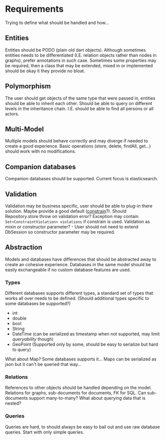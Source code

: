 # Requirements
Trying to define what should be handled and how...

## Entities
Entities should be PODO (plain old dart objects). Although sometimes entities needs to be
differentiated (I.E. relation objects rather than nodes in graphs), prefer annotations in such case.
Sometimes some properties may be required, then a class that may be extended, mixed in or
implemented should be okay it they provide no bloat.

## Polymorphism
The user should get objects of the same type that were passed in, entities should be able to inherit
each other. Should be able to query on different levels in the inheritance chain. I.E. should be
able to find all persons or all actors.

## Multi-Model
Multiple models should behave correctly and may diverge if needed to create a good experience. Basic
operations (store, delete, findAll, get...) should work with no modifications.

## Companion databases
Companion databases should be supported. Current focus is elasticsearch.

## Validation
Validation may be business specific, user should be able to plug-in there solution. Maybe provide
a good default ([constrain](https://pub.dartlang.org/packages/constrain)?).
Should Repository.store throw on validation error? Exception may contain
`Set<ConstraintViolation> violations` if constrain is used.
Validation as mixin or constructor parameter? - User should not need to extend DbSession so
constructor parameter may be required.

## Abstraction
Models and databases have differences that should be abstracted away to create an cohesive experience.
Databases in the same model should be easily exchangeable if no custom database features are used.
 
### Types
Different databases supports different types, a standard set of types that works all over needs to
be defined. (Should additional types specific to some databases be supported?)
- int
- double
- bool
- String
- DateTime (can be serialized as timestamp when not supported, may limit _queryability_ though)
- GeoPoint (Supported only by some, should be easy to serialize but hard to query)
  
What about Map? Some databases supports it...
Maps can be serialized as json but it can't be queried that way...

### Relations
References to other objects should be handled depending on the model.
Relations for graphs, sub-documents for documents, FK for SQL.
Can sub-documents support many-to-many? What about querying data that is nested?

### Queries
Queries are hard, to should always be easy to bail out and use raw database queries.
Start with only simple queries.
